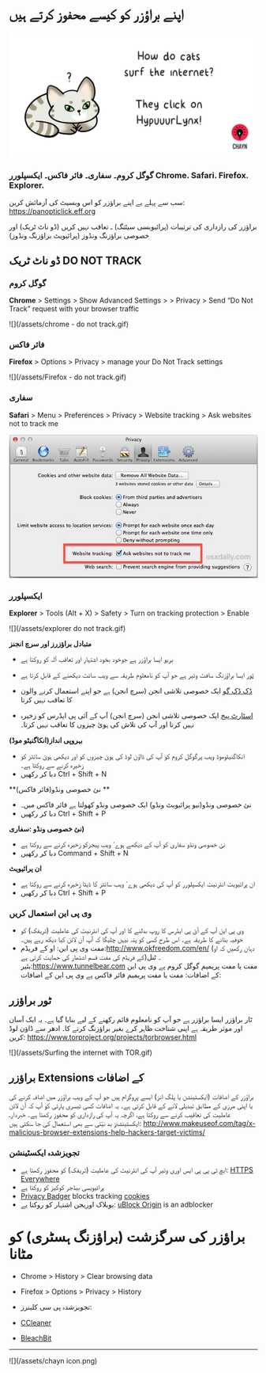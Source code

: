 # اپنے براؤزر کو کیسے محفوز کرتے ہیں

![](/assets/HypuuurLynx.gif)

### گوگل کروم۔ سفاری۔ فائر فاکس۔ ایکسپلورر Chrome. Safari. Firefox. Explorer.

سب سے پہلے یے اپنے براؤزر کو اس وبسیٹ کی آزمائش کرین: https://panopticlick.eff.org 

براؤزر کی رازداری کی ترتیبات (پرائیویسی سیٹنگ) ـ تعاقب نہیں کریں (ڈو ناٹ ٹریک) اور خصوصی براؤزنگ ونڈوز (پرائیویٹ براؤزنگ ونڈوز)

## ڈو ناٹ ٹریک DO NOT TRACK
### گوگل کروم

**Chrome** &gt; Settings &gt; Show Advanced Settings &gt; &gt; Privacy &gt; Send “Do Not Track” request with your browser traffic

![](/assets/chrome - do not track.gif)


### فائر فاکس

**Firefox** &gt; Options &gt; Privacy &gt; manage your Do Not Track settings


![](/assets/Firefox - do not track.gif)

### سفاری
**Safari** &gt; Menu &gt; Preferences &gt; Privacy &gt; Website tracking &gt; Ask websites not to track me


![](/assets/do-not-track-safari.jpg)

### ایکسپلورر
**Explorer** &gt; Tools \(Alt + X\) &gt; Safety &gt; Turn on tracking protection &gt; Enable


![](/assets/explorer do not track.gif)


**متبادل براؤزرز اور سرچ انجنز**

* [بریو](/www.brave.com) ایسا براؤزر ہے جوخود بخود اشتہار اور تعاقب آلہ کو روکتا ہے

* [ٹور](https://www.torproject.org) ایسا براؤزنگ سافٹ وئیر ہے جو آپ کو نامعلوم طریقہ سے ویب سائٹ  دیکھنے کے قابل کرتا ہے

* [ڈک ڈک گو](https://duckduckgo.com/about) ایک خصوصی تلاشی انجن (سرچ انجن) ہے جو اپنے استعمال کرنے والون کا تعاقب نہیں کرتا

* [اسٹارٹ پیج](https://www.startpage.com) ایک خصوصی تلاشی انجن (سرچ انجن) آپ کے آئی پی ایڈرس کو زخیرہ نہیں کرتا اور آپ کی تلاش کی ہوئ چیزوں کا تعاقب نہیں کرتا۔


**بہروپی انداز(انکاگنیٹو موڈ)**

* انکاگنیٹوموڈ ویب پرگوگل کروم کو آپ کی ڈاؤن لوڈ کی ہوئ چیزوں کو اور دیکھی ہوئ سائٹز کو زخیرہ کرنے سے روکتا ہے۔
* دبا کر رکھیں  Ctrl + Shift + N

**نئ خصوصی ونڈو(فائر فاکس) **

* نئ خصوصی ونڈو(نیو پرائیویٹ ونڈو) ایک خصوصی ونڈو کھولتا ہے فائر فاکس میں۔
* دبا کر رکھیں  Ctrl + Shift + P


**نئ خصوصی ونڈو :سفاری)**

* نئ خصوصی ونڈو سفاری کو آپ کے دیکھے ہوےٴ ویب پیجزکو زخیرہ کرنے سے روکتا ہے
* دبا کر رکھیں  Command + Shift + N


**ان پرائیویٹ**

* ان پرائیویٹ انٹرنیٹ ایکسپلورر کو آپ کی دیکھی ہوےٴ ویب سائٹز کا ڈیٹا زخیرہ کرنے سے روکتا ہے
* دبا کر رکھیں Ctrl + Shift + P


### وی پی این استعمال کریں
* وی پی این آپ کے آئ پی ایڈرس کا روپ بدلنے کا اور آپ کی انٹرنیٹ کی عاملیت (ٹریفک) کو خوفیہ بنانے کا طریقہ ہے۔ اس طرح کسی کو پتہ نیہں چلیگا کہ آپ آن لائن کیا دیکھ رہے ہیں۔ 
* مفت وی پی این: او کے فریڈم:http://www.okfreedom.com/en/ (دہان رکھیں کہ او کے فریڈم کی مفت قسم اشتھار کی حمایت کرتی ہے)۔ ٹنل بئیر:https://www.tunnelbear.com مفت یا مفت پریمیم گوگل کروم پے وی پی این کے اضافات: مفت یا مفت پریمیم فائر فاکس پے وی پی این کے اضافات:



## ٹور  براؤزر

ٹار براؤزر ایسا براؤزر ہے جو آپ کو نامعلوم قائم رکھنے کے لیے بنایا گیا ہے۔ یہ ایک آسان اور موثر طریقہ ہے اپنی شناخت ظاہر کرے بغیر براؤزنگ کرنے کا۔ ادھر سے ڈاؤن لوڈ کرین: https://www.torproject.org/projects/torbrowser.html

![](/assets/Surfing the internet with TOR.gif)

 ## براؤزر Extensions  کے اضافات

براؤزر کے اضافات (ایکسٹینشن یا پلگ انز) ایسے پروگرام ہیں جو آپ کے ویب براؤزر میں اضافہ کرنے کی یا اپنی مرزی کے مطابق تبدیلی لانے کے قابل کرتی ہے۔ یہ اضافات کسی تیسری پارٹی کو آپ کہ آن لائن عاملیت کی تعاقیب کرنے سے روکتا ہے، اگرچہ یہ آپ کی رازداری کو محفوز رکھتا ہے۔ خبردارـ ایکسٹینشنز بد نیّتی سے بھی استعمال کی جا سکتی ہیں:
http://www.makeuseof.com/tag/x-malicious-browser-extensions-help-hackers-target-victims/

### تجویزشدہ ایکسٹینشن

* ایچ ٹی پی پی ایس اوری وئیر آپ کی انٹرنیٹ کی عاملیت (ٹریفک) کو محفوز رکھتا ہے:
[HTTPS Everywhere](https://www.google.com/url?q=https://www.eff.org/https-everywhere) 
* پرائیویسی بیڈجر کوکیز کو روکتا ہے
* [Privacy Badger](https://www.google.com/url?q=https://www.eff.org/privacybadger&sa=D&ust=1478912695313000&usg=AFQjCNHNcMDqQbrzK_GX-cQYVUy8pTlayw) blocks tracking [cookies](https://www.google.com/url?q=https://en.wikipedia.org/wiki/HTTP_cookie&sa=D&ust=1478912695313000&usg=AFQjCNH4OGzxCGUGlINzUNYhUFSYSylzLA)
* یوبلاک اوریجن اشتہار کو روکتا یے:
[uBlock Origin](https://www.google.com/url?q=https://www.ublock.org/&sa=D&ust=1478912695314000&usg=AFQjCNGJa0xJXHwX03kI2KCd3aZ1nc58KA) is an adblocker

# براؤزر کی سرگزشت (براؤزنگ ہسٹری) کو مٹانا
* Chrome &gt; History &gt; Clear browsing data
* Firefox &gt; Options &gt; Privacy &gt; History
* تجویزشدہ پی سی کلینرز:

* [CCleaner](https://www.google.com/url?q=http://www.piriform.com/ccleaner&sa=D&ust=1478912695317000&usg=AFQjCNHmtswm2AwMsRtywjxd7unIPKSXSg)

* [BleachBit](https://www.google.com/url?q=http://www.bleachbit.org/&sa=D&ust=1478912695318000&usg=AFQjCNEjz3m2EuO6O2lPl4Vo_KAe6CHsjQ)

---
![](/assets/chayn icon.png)




